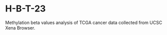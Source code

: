 # H-B-T-23


Methylation beta values analysis of TCGA cancer data collected from UCSC Xena Browser.

